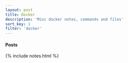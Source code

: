 ```yaml
---
layout: post
title: Docker
description: 'Misc docker notes, commands and files'
sort_key: 1
filter: 'docker'
---
```


#### Posts

{% include notes.html %}

